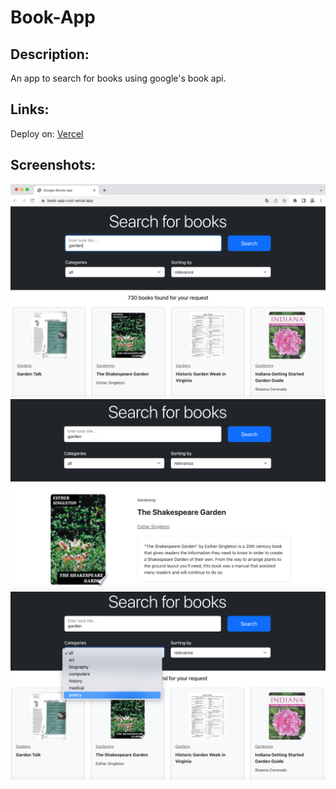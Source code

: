 # Book-App

## Description:

An app to search for books using google's book api.

## Links:

Deploy on: <a href="https://book-app-rust.vercel.app/">Vercel<a>

## Screenshots:

![Home-Page](/src/images/demo.home.png)
![Book-Page](/src/images/demo.book.png)
![Sorting](/src/images/demo.sort.png)
